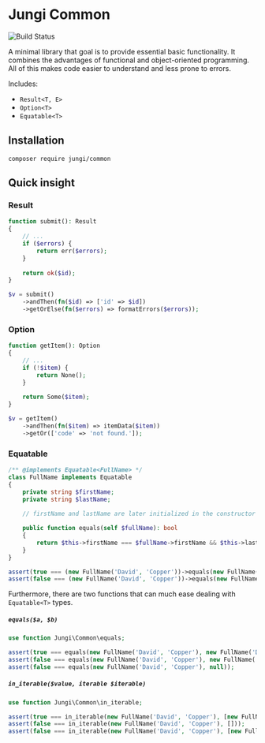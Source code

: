 # Jungi Common

![Build Status](https://github.com/piku235/jungi-common/actions/workflows/continuous-integration.yml/badge.svg)

A minimal library that goal is to provide essential basic functionality. It combines the advantages of functional
and object-oriented programming. All of this makes code easier to understand and less prone to errors.

Includes:
* `Result<T, E>`
* `Option<T>`
* `Equatable<T>`

## Installation

```text
composer require jungi/common
```

## Quick insight

### Result

```php
function submit(): Result
{
    // ...
    if ($errors) {
        return err($errors);
    }
    
    return ok($id);
}

$v = submit()
    ->andThen(fn($id) => ['id' => $id])
    ->getOrElse(fn($errors) => formatErrors($errors));
```

### Option

```php
function getItem(): Option
{
    // ...
    if (!$item) {
        return None();
    }
    
    return Some($item);
}

$v = getItem()
    ->andThen(fn($item) => itemData($item))
    ->getOr(['code' => 'not found.']);
```

### Equatable

```php
/** @implements Equatable<FullName> */
class FullName implements Equatable
{
    private string $firstName;
    private string $lastName;
    
    // firstName and lastName are later initialized in the constructor

    public function equals(self $fullName): bool
    {
        return $this->firstName === $fullName->firstName && $this->lastName === $fullName->lastName;
    }
}

assert(true === (new FullName('David', 'Copper'))->equals(new FullName('David', 'Copper')));
assert(false === (new FullName('David', 'Copper'))->equals(new FullName('David', 'Eton')));
```

Furthermore, there are two functions that can much ease dealing with `Equatable<T>` types.

##### `equals($a, $b)`

```php
use function Jungi\Common\equals;

assert(true === equals(new FullName('David', 'Copper'), new FullName('David', 'Copper')));
assert(false === equals(new FullName('David', 'Copper'), new FullName('David', 'Aston')));
assert(false === equals(new FullName('David', 'Copper'), null));
```

##### `in_iterable($value, iterable $iterable)`

```php
use function Jungi\Common\in_iterable;

assert(true === in_iterable(new FullName('David', 'Copper'), [new FullName('David', 'Copper'), new FullName('James', 'Weston')]));
assert(false === in_iterable(new FullName('David', 'Copper'), []));
assert(false === in_iterable(new FullName('David', 'Copper'), [new FullName('David', 'Aston')]));
```
